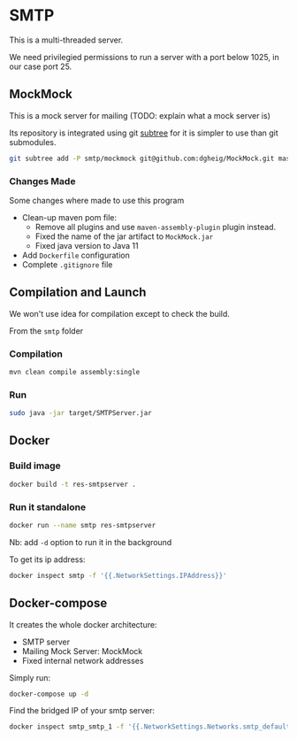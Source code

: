 # SMTP

This is a multi-threaded server.

We need privilegied permissions to run a server with a port below 1025, in our case port 25.



## MockMock

This is a mock server for mailing (TODO: explain what a mock server is)

Its repository is integrated using git [subtree](https://www.atlassian.com/git/tutorials/git-subtree) for it is simpler to use than git submodules.

```bash
git subtree add -P smtp/mockmock git@github.com:dgheig/MockMock.git master
```

### Changes Made

Some changes where made to use this program

* Clean-up maven pom file:
  * Remove all plugins and use `maven-assembly-plugin` plugin instead.
  * Fixed the name of the jar artifact to `MockMock.jar`
  * Fixed java version to Java 11
* Add `Dockerfile` configuration
* Complete `.gitignore` file





## Compilation and Launch

We won't use idea for compilation except to check the build.

From the `smtp` folder

### Compilation

```bash
mvn clean compile assembly:single
```



### Run

```bash
sudo java -jar target/SMTPServer.jar
```



## Docker

### Build image

```bash
docker build -t res-smtpserver .
```

### Run it standalone

```bash
docker run --name smtp res-smtpserver
```

Nb: add `-d` option to run it in the background

To get its ip address:

```bash
docker inspect smtp -f '{{.NetworkSettings.IPAddress}}'
```



## Docker-compose

It creates the whole docker architecture:

* SMTP server
* Mailing Mock Server: MockMock
* Fixed internal network addresses



Simply run:

```bash
docker-compose up -d
```



Find the bridged IP of your smtp server:

```bash
docker inspect smtp_smtp_1 -f '{{.NetworkSettings.Networks.smtp_default.IPAddress}}'
```

